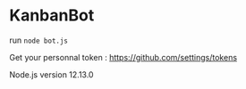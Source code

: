 # KanbanBot

run `node bot.js`

Get your personnal token : https://github.com/settings/tokens

Node.js version 12.13.0
